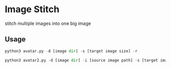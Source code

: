 # Image Stitch
stitch multiple images into one big image

## Usage
```python
python3 avatar.py -d [image dir] -s [target image size] -r
```

```python
python3 avatar2.py -d [image dir] -i [source image path] -s [target image size] -r
```
